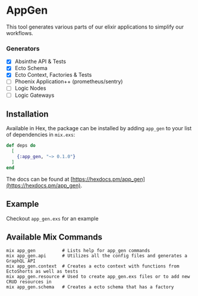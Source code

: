# AppGen

This tool generates various parts of our elixir applications to simplify our workflows.

### Generators
- [x] Absinthe API & Tests
- [x] Ecto Schema
- [x] Ecto Context, Factories & Tests
- [ ] Phoenix Application++ (prometheus/sentry)
- [ ] Logic Nodes
- [ ] Logic Gateways

## Installation

Available in Hex, the package can be installed
by adding `app_gen` to your list of dependencies in `mix.exs`:

```elixir
def deps do
  [
    {:app_gen, "~> 0.1.0"}
  ]
end
```

The docs can be found at [https://hexdocs.pm/app_gen](https://hexdocs.pm/app_gen).

## Example
Checkout `app_gen.exs` for an example

## Available Mix Commands
```
mix app_gen          # Lists help for app_gen commands
mix app_gen.api      # Utilizes all the config files and generates a GraphQL API
mix app_gen.context  # Creates a ecto context with functions from EctoShorts as well as tests
mix app_gen.resource # Used to create app_gen.exs files or to add new CRUD resources in
mix app_gen.schema   # Creates a ecto schema that has a factory
```
